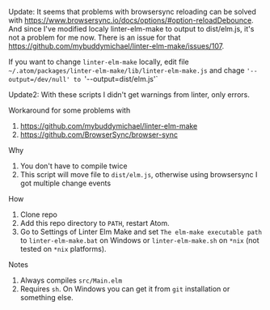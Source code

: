 Update: It seems that problems with browsersync reloading can be solved with https://www.browsersync.io/docs/options/#option-reloadDebounce. And since I've modified localy linter-elm-make to output to dist/elm.js, it's not a problem for me now. There is an issue for that https://github.com/mybuddymichael/linter-elm-make/issues/107.

If you want to change `linter-elm-make` locally, edit file `~/.atom/packages/linter-elm-make/lib/linter-elm-make.js` and chage `'--output=/dev/null' to `'--output=dist/elm.js'`

Update2: With these scripts I didn't get warnings from linter, only errors.


Workaround for some problems with

1. https://github.com/mybuddymichael/linter-elm-make
2. https://github.com/BrowserSync/browser-sync

Why

1. You don't have to compile twice
2. This script will move file to `dist/elm.js`, otherwise using browsersync I got multiple change events

How

1. Clone repo
2. Add this repo directory to `PATH`, restart Atom.
3. Go to Settings of Linter Elm Make and set `The elm-make executable path` to `linter-elm-make.bat` on Windows or `linter-elm-make.sh` on `*nix` (not tested on `*nix` platforms).

Notes

1. Always compiles `src/Main.elm`
2. Requires `sh`. On Windows you can get it from `git` installation or something else.
